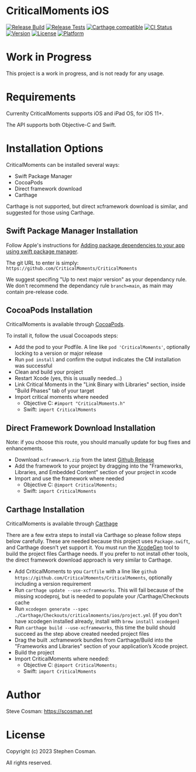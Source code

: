# CriticalMoments iOS

[![Release Build](https://github.com/CriticalMoments/CriticalMoments/actions/workflows/publish_xcframework.yml/badge.svg)](https://github.com/CriticalMoments/CriticalMoments/actions/workflows/publish_xcframework.yml)
[![Release Tests](https://github.com/CriticalMoments/CriticalMoments/actions/workflows/test_release.yml/badge.svg)](https://github.com/CriticalMoments/CriticalMoments/actions/workflows/test_release.yml)
[![Carthage compatible](https://img.shields.io/badge/Carthage-compatible-4BC51D.svg?style=flat)](https://github.com/Carthage/Carthage)
[![CI Status](https://img.shields.io/travis/scosman/CriticalMoments.svg?style=flat)](https://travis-ci.org/scosman/CriticalMoments)
[![Version](https://img.shields.io/cocoapods/v/CriticalMoments.svg?style=flat)](https://cocoapods.org/pods/CriticalMoments)
[![License](https://img.shields.io/cocoapods/l/CriticalMoments.svg?style=flat)](https://cocoapods.org/pods/CriticalMoments)
[![Platform](https://img.shields.io/cocoapods/p/CriticalMoments.svg?style=flat)](https://cocoapods.org/pods/CriticalMoments)

# Work in Progress

This project is a work in progress, and is not ready for any usage.

# Requirements

Currenlty CriticalMoments supports iOS and iPad OS, for iOS 11+.

The API supports both Objective-C and Swift.

# Installation Options

CriticalMoments can be installed several ways:

 - Swift Package Manager
 - CocoaPods
 - Direct framework download
 - Carthage

Carthage is not supported, but direct xcframework download is similar, and suggested for those using Carthage.

## Swift Package Manager Installation

Follow Apple's instructions for [Adding package dependencies to your app using swift package manager](https://developer.apple.com/documentation/xcode/adding-package-dependencies-to-your-app).

The git URL to enter is simply: `https://github.com/CriticalMoments/CriticalMoments`

We suggest specifing "Up to next major version" as your dependancy rule. We don't recommend the dependancy rule `branch=main`, as main may contain pre-release code.

## CocoaPods Installation

CriticalMoments is available through [CocoaPods](https://cocoapods.org). 

To install it, follow the usual Cocoapods steps: 

 - Add the pod to your Podfile. A line like `pod 'CriticalMoments'`, optionally locking to a version or major release
 - Run `pod install` and confirm the output indicates the CM installation was successful
 - Clean and build your project
 - Restart Xcode (yes, this is usually needed...)
 - Link Critical Moments in the "Link Binary with Libraries" section, inside "Build Phases" tab of your target
 - Import critical moments where needed
   - Objective C: `#import "CriticalMoments.h"` 
   - Swift: `import CriticalMoments` 

## Direct Framework Download Installation

Note: if you choose this route, you should manually update for bug fixes and enhancements.

 - Download `xcframework.zip` from the latest [Github Release](https://github.com/CriticalMoments/CriticalMoments/releases/latest)
 - Add the framework to your project by dragging into the "Frameworks, Libraries, and Embedded Content" section of your project in xcode
 - Import and use the framework where needed
   - Objective C: `@import CriticalMoments;`
   - Swift: `import CriticalMoments`

## Carthage Installation

CriticalMoments is available through [Carthage](https://github.com/Carthage/Carthage)

There are a few extra steps to install via Carthage so please follow steps below carefully. These are needed because this project uses `Package.swift`, and Carthage doesn't yet support it. You must run the [XcodeGen](https://github.com/yonaskolb/XcodeGen) tool to build the project files Carthage needs. If you prefer to not install other tools, the direct framework download approach is very similar to Carthage.

  - Add CriticalMoments to you `Cartfile` with a line like `github https://github.com/CriticalMoments/CriticalMoments`, optionally including a version requirement
  - Run `carthage update --use-xcframeworks`. This will fail because of the missing xcodeproj, but is needed to populate your /Carthage/Checkouts cache
  - Run `xcodegen generate --spec ./Carthage/Checkouts/criticalmoments/ios/project.yml` (if you don't have xcodegen installed already, install with `brew install xcodegen`)
  - Run `carthage build --use-xcframeworks`, this time the build should succeed as the step above created needed project files 
  - Drag the built .xcframework bundles from Carthage/Build into the "Frameworks and Libraries" section of your application’s Xcode project.
  - Build the project
  - Import CriticalMoments where needed:
    - Objective C: `@import CriticalMoments;`
    - Swift: `import CriticalMoments`

# Author

Steve Cosman: https://scosman.net

# License

Copyright (c) 2023 Stephen Cosman.

All rights reserved. 
